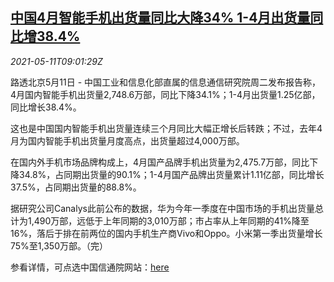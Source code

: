 <!--1620725462000-->
[中国4月智能手机出货量同比大降34% 1-4月出货量同比增38.4%](https://cn.reuters.com/article/china-april-smartphone-delivery-0511-idCNKBS2CS0X5)
------

<div><i>2021-05-11T09:01:29Z</i></div><p>路透北京5月11日 - 中国工业和信息化部直属的信息通信研究院周二发布报告称，4月国内智能手机出货量2,748.6万部，同比下降34.1%；1-4月出货量1.25亿部，同比增长38.4%。</p><p>这也是中国国内智能手机出货量连续三个月同比大幅正增长后转跌；不过，去年4月为国内智能手机出货量月度高点，出货量超过4,000万部。</p><p>在国内外手机市场品牌构成上，4月国产品牌手机出货量为2,475.7万部，同比下降34.8%，占同期出货量的90.1%；1-4月国产品牌出货量累计1.11亿部，同比增长37.5%，占同期出货量的88.8%。</p><p>据研究公司Canalys此前公布的数据，华为今年一季度在中国市场的手机出货量总计为1,490万部，远低于上年同期的3,010万部；市占率从上年同期的41%降至16%，落后于排在前两位的国内手机生产商Vivo和Oppo。小米第一季出货量增长75%至1,350万部。（完）</p><p>参看详情，可点选中国信通院网站：<a href="http://www.caict.ac.cn/kxyj/qwfb/qwsj/202105/P020210511504122774678.pdf">here</a></p>
